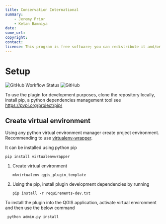 ```yaml
---
title: Conservation International
summary:
    - Jeremy Prior
    - Ketan Bamniya
date:
some_url:
copyright:
contact:
license: This program is free software; you can redistribute it and/or modify it under the terms of the GNU Affero General Public License as published by the Free Software Foundation; either version 3 of the License, or (at your option) any later version.
---
```


# Setup

![GitHub Workflow Status](https://img.shields.io/github/actions/workflow/status/kartoza/qgis-plugin-template/ci.yml?branch=master)
![GitHub](https://img.shields.io/github/license/kartoza/qgis-plugin-template)

To use the plugin for development purposes, clone the repository locally,
install pip, a python dependencies management tool see https://pypi.org/project/pip/

## Create virtual environment

Using any python virtual environment manager create project environment. 
Recommending to use [virtualenv-wrapper](https://virtualenvwrapper.readthedocs.io/en/latest/).

It can be installed using python pip 

```
pip install virtualenvwrapper
```

 1. Create virtual environment

    ```
    mkvirtualenv qgis_plugin_template
    ```

2. Using the pip, install plugin development dependencies by running 

    ```
    pip install -r requirements-dev.txt
   ```


To install the plugin into the QGIS application, activate virtual environment and then use the below command

```
 python admin.py install
```
